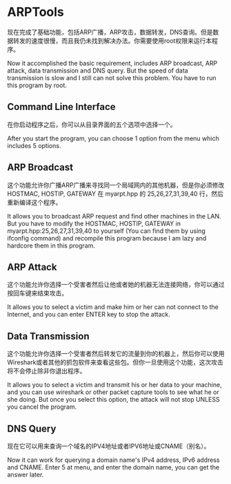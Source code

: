 # ARPTools

现在完成了基础功能，包括ARP广播，ARP攻击，数据转发，DNS查询。但是数据转发的速度很慢，而且我仍未找到解决办法。你需要使用root权限来运行本程序。

Now it accomplished the basic requirement, includes ARP broadcast, ARP attack, data transmission and DNS query. But the speed of data transmission is slow and I still can not solve this problem. You have to run this program by root.

## Command Line Interface

在你启动程序之后，你可以从目录界面的五个选项中选择一个。

After you start the program, you can choose 1 option from the menu which includes 5 options.

## ARP Broadcast

这个功能允许你广播ARP广播来寻找同一个局域网内的其他机器，但是你必须修改HOSTMAC, HOSTIP, GATEWAY 在 myarpt.hpp 的 25,26,27,31,39,40 行，然后重新编译这个程序。

It allows you to broadcast ARP request and find other machines in the LAN. But you have to modify the HOSTMAC, HOSTIP, GATEWAY in myarpt.hpp:25,26,27,31,39,40 to yourself (You can find them by using ifconfig command) and recompile this program because I am lazy and hardcore them in this program.

## ARP Attack

这个功能允许你选择一个受害者然后让他或者她的机器无法连接网络，你可以通过按回车键来结束攻击。

It allows you to select a victim and make him or her can not connect to the Internet, and you can enter ENTER key to stop the attack.

## Data Transmission

这个功能允许你选择一个受害者然后转发它的流量到你的机器上，然后你可以使用Wireshark或者其他的抓包软件来查看这些包。但你一旦使用这个功能，这次攻击将不会停止除非你退出程序。

It allows you to select a victim and transmit his or her data to your machine, and you can use wireshark or other packet capture tools to see what he or she doing. But once you select this option, the attack will not stop UNLESS you cancel the program.

## DNS Query

现在它可以用来查询一个域名的IPV4地址或者IPV6地址或CNAME（别名）。

Now it can work for querying a domain name's IPv4 address, IPv6 address and CNAME. Enter 5 at menu, and enter the domain name, you can get the answer later.

